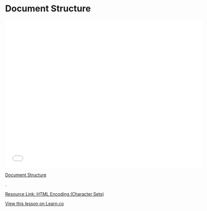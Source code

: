 # Document Structure

<iframe width="640" height="480" src="//www.youtube.com/embed/RBQX-Ko7A_s?rel=0&modestbranding=1" frameborder="0" allowfullscreen></iframe>

<p><a href="https://www.youtube.com/watch?v=RBQX-Ko7A_s">Document Structure</a></p>.
<p><a href="http://www.w3schools.com/html/html_charset.asp">Resource Link: HTML Encoding (Character Sets)</a>

<a href='https://learn.co/lessons/document-structure' data-visibility='hidden'>View this lesson on Learn.co</a>
